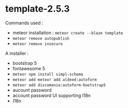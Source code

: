# template-2.5.3

Commands used :
- meteor installation : `meteor create --blaze template`
- `meteor remove autopublish`
- `meteor remove insecure`

A installer : 
- bootstrap 5
- fontawesome 5
- `meteor npm install simpl-schema`
- `meteor add meteor add aldeed:autoform`
- `meteor add discomania:autoform-bootstrap5`
- aucount password
- account password UI supporting I18n
- I18n
